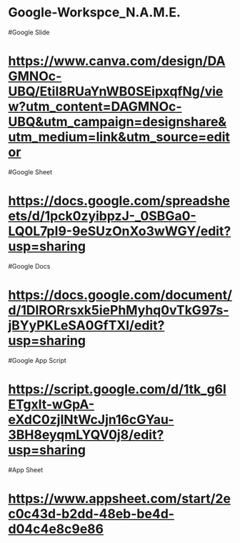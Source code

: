 # Google-Workspce_N.A.M.E.

#Google Slide
# https://www.canva.com/design/DAGMNOc-UBQ/EtiI8RUaYnWB0SEipxqfNg/view?utm_content=DAGMNOc-UBQ&utm_campaign=designshare&utm_medium=link&utm_source=editor

#Google Sheet
# https://docs.google.com/spreadsheets/d/1pck0zyibpzJ-_0SBGa0-LQ0L7pI9-9eSUzOnXo3wWGY/edit?usp=sharing

#Google Docs
# https://docs.google.com/document/d/1DlRORrsxk5iePhMyhq0vTkG97s-jBYyPKLeSA0GfTXI/edit?usp=sharing

#Google App Script
# https://script.google.com/d/1tk_g6lETgxlt-wGpA-eXdC0zjINtWcJjn16cGYau-3BH8eyqmLYQV0j8/edit?usp=sharing

#App Sheet
# https://www.appsheet.com/start/2ec0c43d-b2dd-48eb-be4d-d04c4e8c9e86

